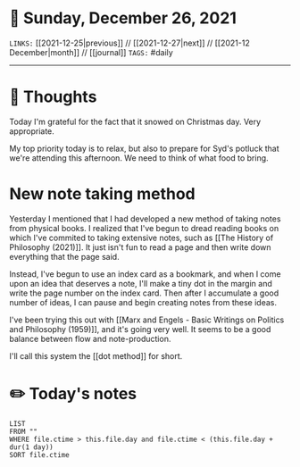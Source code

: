 # 📅 Sunday, December 26, 2021
`LINKS:` [[2021-12-25|previous]] // [[2021-12-27|next]] // [[2021-12 December|month]] // [[journal]] 
`TAGS:` #daily

---
# 💭 Thoughts
Today I'm grateful for the fact that it snowed on Christmas day. Very appropriate. 

My top priority today is to relax, but also to prepare for Syd's potluck that we're attending this afternoon. We need to think of what food to bring. 

# New note taking method
Yesterday I mentioned that I had developed a new method of taking notes from physical books. I realized that I've begun to dread reading books on which I've commited to taking extensive notes, such as [[The History of Philosophy (2021)]]. It just isn't fun to read a page and then write down everything that the page said. 

Instead, I've begun to use an index card as a bookmark, and when I come upon an idea that deserves a note, I'll make a tiny dot in the margin and write the page number on the index card. Then after I accumulate a good number of ideas, I can pause and begin creating notes from these ideas. 

I've been trying this out with [[Marx and Engels - Basic Writings on Politics and Philosophy (1959)]], and it's going very well. It seems to be a good balance between flow and note-production. 

I'll call this system the [[dot method]] for short. 

# ✏️ Today's notes
```dataview
LIST 
FROM ""
WHERE file.ctime > this.file.day and file.ctime < (this.file.day + dur(1 day))
SORT file.ctime
```

